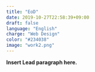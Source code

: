 ```yaml
---
title: "EoD"
date: 2019-10-27T22:58:39+09:00
draft: false
language: "English"
charge: "Web Design"
color: "#234038"
image: "work2.png"
---
```


**Insert Lead paragraph here.**
